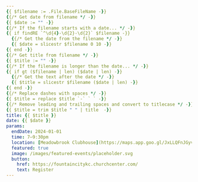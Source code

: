 ```yaml
---
{{ $filename := .File.BaseFileName -}}
{{/* Get date from filename */ -}}
{{ $date := "" -}}
{{/* If the filename starts with a date... */ -}}
{{ if findRE `^\d{4}-\d{2}-\d{2}` $filename -}}
  {{/* Get the date from the filename */ -}}
  {{ $date = slicestr $filename 0 10 -}}
{{ end -}}
{{/* Get title from filename */ -}}
{{ $title := "" -}}
{{/* If the filename is longer than the date... */ -}}
{{ if gt ($filename | len) ($date | len) -}}
  {{/* Get the text after the date */ -}}
  {{ $title = slicestr $filename ($date | len) -}}
{{ end -}}
{{/* Replace dashes with spaces */ -}}
{{ $title = replace $title `-` ` ` -}}
{{/* Remove leading and trailing spaces and convert to titlecase */ -}}
{{ $title = trim $title " " | title  -}}
title: {{ $title }}
date: {{ $date }}
params:
  endDate: 2024-01-01
  time: 7–9:30pm
  location: [Meadowbrook Clubhouse](https://maps.app.goo.gl/JxLLQFnJGyvnyyGDA)
  featured: true
  image: /images/featured-events/placeholder.svg
  button:
    href: https://fountaincitykc.churchcenter.com/
    text: Register
---
```

